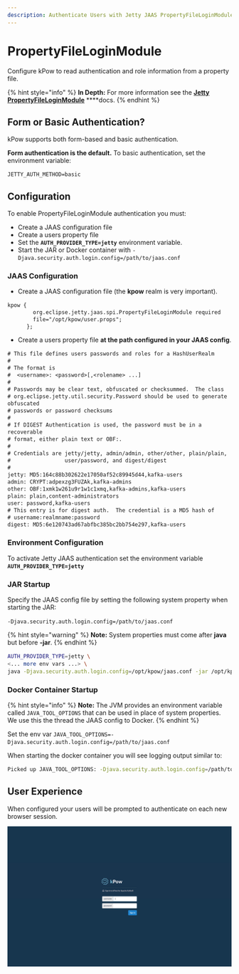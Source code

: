 ```yaml
---
description: Authenticate Users with Jetty JAAS PropertyFileLoginModule
---
```


# PropertyFileLoginModule

Configure kPow to read authentication and role information from a property file.

{% hint style="info" %}
**In Depth:** For more information see the [**Jetty PropertyFileLoginModule**](https://www.eclipse.org/jetty/documentation/current/jaas-support.html) ****docs.
{% endhint %}

## Form or Basic Authentication?

kPow supports both form-based and basic authentication.

**Form authentication is the default.** To basic authentication, set the environment variable:

```text
JETTY_AUTH_METHOD=basic
```

## Configuration

To enable PropertyFileLoginModule authentication you must:

* Create a JAAS configuration file
* Create a users property file
* Set the **`AUTH_PROVIDER_TYPE=jetty`** environment variable.
* Start the JAR or Docker container with `-Djava.security.auth.login.config=/path/to/jaas.conf`

### JAAS Configuration

* Create a JAAS configuration file \(the **kpow** realm is very important\).

```text
kpow {
        org.eclipse.jetty.jaas.spi.PropertyFileLoginModule required
        file="/opt/kpow/user.props";
      };
```

* Create a users property file **at the path configured in your JAAS config**.

```text
# This file defines users passwords and roles for a HashUserRealm
#
# The format is
#  <username>: <password>[,<rolename> ...]
#
# Passwords may be clear text, obfuscated or checksummed.  The class
# org.eclipse.jetty.util.security.Password should be used to generate obfuscated
# passwords or password checksums
#
# If DIGEST Authentication is used, the password must be in a recoverable
# format, either plain text or OBF:.
#
# Credentials are jetty/jetty, admin/admin, other/other, plain/plain,
#                 user/password, and digest/digest
#
jetty: MD5:164c88b302622e17050af52c89945d44,kafka-users
admin: CRYPT:adpexzg3FUZAk,kafka-admins
other: OBF:1xmk1w261u9r1w1c1xmq,kafka-admins,kafka-users
plain: plain,content-administrators
user: password,kafka-users
# This entry is for digest auth.  The credential is a MD5 hash of
# username:realmname:password
digest: MD5:6e120743ad67abfbc385bc2bb754e297,kafka-users
```

### Environment Configuration

To activate Jetty JAAS authentication set the environment variable **`AUTH_PROVIDER_TYPE=jetty`**

### JAR Startup

Specify the JAAS config file by setting the following system property when starting the JAR:

  `-Djava.security.auth.login.config=/path/to/jaas.conf` 

{% hint style="warning" %}
**Note:** System properties must come after **java** but before **-jar**.
{% endhint %}

```bash
AUTH_PROVIDER_TYPE=jetty \
<... more env vars ...> \
java -Djava.security.auth.login.config=/opt/kpow/jaas.conf -jar /opt/kpow/latest.jar 
```

### Docker Container Startup

{% hint style="info" %}
**Note:** The JVM provides an environment variable called `JAVA_TOOL_OPTIONS` that can be used in place of system properties. We use this the thread the JAAS config to Docker.
{% endhint %}

Set the env var `JAVA_TOOL_OPTIONS=-Djava.security.auth.login.config=/path/to/jaas.conf`

When starting the docker container you will see logging output similar to:

```bash
Picked up JAVA_TOOL_OPTIONS: -Djava.security.auth.login.config=/path/to/jaas.conf
```

## User Experience

When configured your users will be prompted to authenticate on each new browser session.

![](../.gitbook/assets/screen-login.png)


